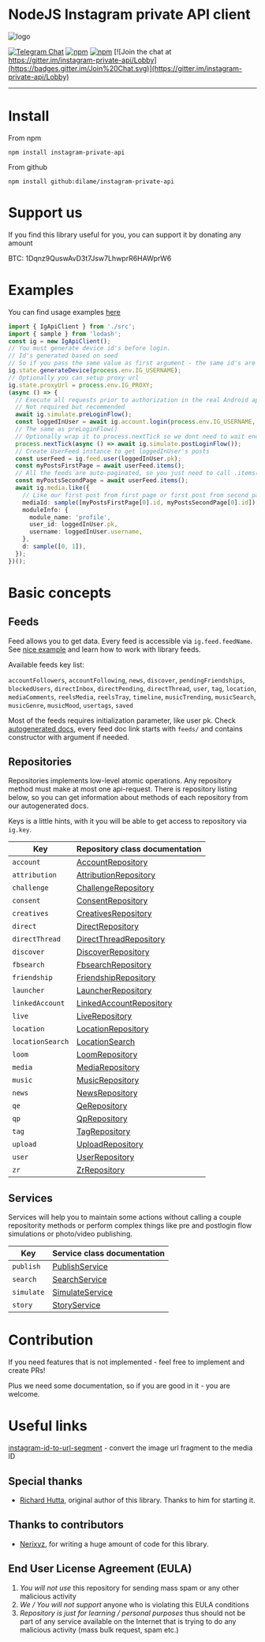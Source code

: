 # NodeJS Instagram private API client

![logo](https://cloud.githubusercontent.com/assets/1809268/15931032/2792427e-2e56-11e6-831e-ffab238cc4a2.png)

[![Telegram Chat](https://img.shields.io/badge/telegram-join%20chat-informational.svg)](https://t.me/igpapi)
[![npm](https://img.shields.io/npm/dm/instagram-private-api.svg?maxAge=600)](https://www.npmjs.com/package/instagram-private-api)
[![npm](https://img.shields.io/npm/l/instagram-private-api.svg?maxAge=600)](https://github.com/huttarichard/instagram-private-api/blob/master/LICENSE)
[![Join the chat at https://gitter.im/instagram-private-api/Lobby](https://badges.gitter.im/Join%20Chat.svg)](https://gitter.im/instagram-private-api/Lobby)

---

# Install

From npm

```
npm install instagram-private-api
```

From github

```
npm install github:dilame/instagram-private-api
```

# Support us

If you find this library useful for you, you can support it by donating any amount

BTC: 1Dqnz9QuswAvD3t7Jsw7LhwprR6HAWprW6

# Examples

You can find usage examples [here](examples)

```typescript
import { IgApiClient } from './src';
import { sample } from 'lodash';
const ig = new IgApiClient();
// You must generate device id's before login.
// Id's generated based on seed
// So if you pass the same value as first argument - the same id's are generated every time
ig.state.generateDevice(process.env.IG_USERNAME);
// Optionally you can setup proxy url
ig.state.proxyUrl = process.env.IG_PROXY;
(async () => {
  // Execute all requests prior to authorization in the real Android application
  // Not required but recommended
  await ig.simulate.preLoginFlow();
  const loggedInUser = await ig.account.login(process.env.IG_USERNAME, process.env.IG_PASSWORD);
  // The same as preLoginFlow()
  // Optionally wrap it to process.nextTick so we dont need to wait ending of this bunch of requests
  process.nextTick(async () => await ig.simulate.postLoginFlow());
  // Create UserFeed instance to get loggedInUser's posts
  const userFeed = ig.feed.user(loggedInUser.pk);
  const myPostsFirstPage = await userFeed.items();
  // All the feeds are auto-paginated, so you just need to call .items() sequentially to get next page
  const myPostsSecondPage = await userFeed.items();
  await ig.media.like({
    // Like our first post from first page or first post from second page randomly
    mediaId: sample([myPostsFirstPage[0].id, myPostsSecondPage[0].id]),
    moduleInfo: {
      module_name: 'profile',
      user_id: loggedInUser.pk,
      username: loggedInUser.username,
    },
    d: sample([0, 1]),
  });
})();
```

# Basic concepts

## Feeds

Feed allows you to get data. Every feed is accessible via `ig.feed.feedName`. See [nice example](https://github.com/dilame/instagram-private-api/blob/master/examples/account-followers.feed.example.ts) and learn how to work with library feeds.

Available feeds key list:

`accountFollowers`, `accountFollowing`, `news`, `discover`, `pendingFriendships`, `blockedUsers`, `directInbox`, `directPending`, `directThread`, `user`, `tag`, `location`, `mediaComments`, `reelsMedia`, `reelsTray`, `timeline`, `musicTrending`, `musicSearch`, `musicGenre`, `musicMood`, `usertags`, `saved`

Most of the feeds requires initialization parameter, like user pk. Check [autogenerated docs](https://github.com/dilame/instagram-private-api/tree/master/docs), every feed doc link starts with `feeds/` and contains constructor with argument if needed.

## Repositories

Repositories implements low-level atomic operations. Any repository method must make at most one api-request. There is repository listing below, so you can get information about methods of each repository from our autogenerated docs.

Keys is a little hints, with it you will be able to get access to repository via `ig.key`.

| Key | Repository class documentation |
| --- | --- |
| `account` | [AccountRepository](https://github.com/dilame/instagram-private-api/blob/master/docs/classes/_repositories_account_repository_.accountrepository.md) |
| `attribution` | [AttributionRepository](https://github.com/dilame/instagram-private-api/blob/master/docs/classes/_repositories_attribution_repository_.attributionrepository.md) |
| `challenge` | [ChallengeRepository](https://github.com/dilame/instagram-private-api/blob/master/docs/classes/_repositories_challenge_repository_.challengerepository.md) |
| `consent` | [ConsentRepository](https://github.com/dilame/instagram-private-api/blob/master/docs/classes/_repositories_consent_repository_.consentrepository.md) |
| `creatives` | [CreativesRepository](https://github.com/dilame/instagram-private-api/blob/master/docs/classes/_repositories_creatives_repository_.creativesrepository.md) |
| `direct` | [DirectRepository](https://github.com/dilame/instagram-private-api/blob/master/docs/classes/_repositories_direct_repository_.directrepository.md) |
| `directThread` | [DirectThreadRepository](https://github.com/dilame/instagram-private-api/blob/master/docs/classes/_repositories_direct_thread_repository_.directthreadrepository.md) |
| `discover` | [DiscoverRepository](https://github.com/dilame/instagram-private-api/blob/master/docs/classes/_repositories_discover_repository_.discoverrepository.md) |
| `fbsearch` | [FbsearchRepository](https://github.com/dilame/instagram-private-api/blob/master/docs/classes/_repositories_fbsearch_repository_.fbsearchrepository.md) |
| `friendship` | [FriendshipRepository](https://github.com/dilame/instagram-private-api/blob/master/docs/classes/_repositories_friendship_repository_.friendshiprepository.md) |
| `launcher` | [LauncherRepository](https://github.com/dilame/instagram-private-api/blob/master/docs/classes/_repositories_launcher_repository_.launcherrepository.md) |
| `linkedAccount` | [LinkedAccountRepository](https://github.com/dilame/instagram-private-api/blob/master/docs/classes/_repositories_linked_account_repository_.linkedaccountrepository.md) |
| `live` | [LiveRepository](https://github.com/dilame/instagram-private-api/blob/master/docs/classes/_repositories_live_repository_.liverepository.md) |
| `location` | [LocationRepository](https://github.com/dilame/instagram-private-api/blob/master/docs/classes/_repositories_location_repository_.locationrepository.md) |
| `locationSearch` | [LocationSearch](https://github.com/dilame/instagram-private-api/blob/master/docs/classes/_repositories_location_search_repository_.locationsearch.md) |
| `loom` | [LoomRepository](https://github.com/dilame/instagram-private-api/blob/master/docs/classes/_repositories_loom_repository_.loomrepository.md) |
| `media` | [MediaRepository](https://github.com/dilame/instagram-private-api/blob/master/docs/classes/_repositories_media_repository_.mediarepository.md) |
| `music` | [MusicRepository](https://github.com/dilame/instagram-private-api/blob/master/docs/classes/_repositories_music_repository_.musicrepository.md) |
| `news` | [NewsRepository](https://github.com/dilame/instagram-private-api/blob/master/docs/classes/_repositories_news_repository_.newsrepository.md) |
| `qe` | [QeRepository](https://github.com/dilame/instagram-private-api/blob/master/docs/classes/_repositories_qe_repository_.qerepository.md) |
| `qp` | [QpRepository](https://github.com/dilame/instagram-private-api/blob/master/docs/classes/_repositories_qp_repository_.qprepository.md) |
| `tag` | [TagRepository](https://github.com/dilame/instagram-private-api/blob/master/docs/classes/_repositories_tag_repository_.tagrepository.md) |
| `upload` | [UploadRepository](https://github.com/dilame/instagram-private-api/blob/master/docs/classes/_repositories_upload_repository_.uploadrepository.md) |
| `user` | [UserRepository](https://github.com/dilame/instagram-private-api/blob/master/docs/classes/_repositories_user_repository_.userrepository.md) |
| `zr` | [ZrRepository](https://github.com/dilame/instagram-private-api/blob/master/docs/classes/_repositories_zr_repository_.zrrepository.md) |

## Services

Services will help you to maintain some actions without calling a couple repositority methods or perform complex things like pre and postlogin flow simulations or photo/video publishing.

| Key | Service class documentation |
| --- | --- |
| `publish` | [PublishService](https://github.com/dilame/instagram-private-api/blob/master/docs/classes/_services_publish_service_.publishservice.md) |
| `search` | [SearchService](https://github.com/dilame/instagram-private-api/blob/master/docs/classes/_services_search_service_.searchservice.md) |
| `simulate` | [SimulateService](https://github.com/dilame/instagram-private-api/blob/master/docs/classes/_services_simulate_service_.simulateservice.md) |
| `story` | [StoryService](https://github.com/dilame/instagram-private-api/blob/master/docs/classes/_services_story_service_.storyservice.md) |

# Contribution

If you need features that is not implemented - feel free to implement and create PRs!

Plus we need some documentation, so if you are good in it - you are welcome.

# Useful links

[instagram-id-to-url-segment](https://www.npmjs.com/package/instagram-id-to-url-segment) - convert the image url fragment to the media ID

## Special thanks

- [Richard Hutta](https://github.com/huttarichard), original author of this library. Thanks to him for starting it.

## Thanks to contributors

- [Nerixyz](https://github.com/Nerixyz), for writing a huge amount of code for this library.

## End User License Agreement (EULA)

1. _You will not use_ this repository for sending mass spam or any other malicious activity
2. _We / You will not support_ anyone who is violating this EULA conditions
3. _Repository is just for learning / personal purposes_ thus should not be part of any
   service available on the Internet that is trying to do any malicious activity (mass bulk request, spam etc.)
